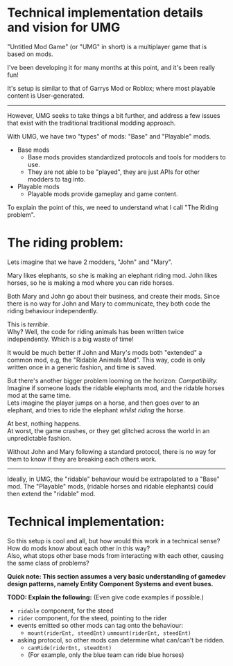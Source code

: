 

# Technical implementation details and vision for UMG

"Untitled Mod Game" (or "UMG" in short) is a multiplayer
game that is based on mods.

I've been developing it for many months at this point, and it's been really
fun!

It's setup is similar to that of Garrys Mod or Roblox;
where most playable content is User-generated.

------------------------------

However, UMG seeks to take things a bit further, and address
a few issues that exist with the traditional traditional modding approach.

With UMG, we have two "types" of mods: "Base" and "Playable" mods.
- Base mods
    - Base mods provides standardized protocols and tools for modders to use.
    - They are not able to be "played", they are just APIs for other modders to tag into.
- Playable mods
    - Playable mods provide gameplay and game content.

To explain the point of this, we need to understand what I call
"The Riding problem".

# The riding problem:

Lets imagine that we have 2 modders, "John" and "Mary".

Mary likes elephants, so she is making an elephant riding mod.
John likes horses, so he is making a mod where you can ride horses.

Both Mary and John go about their business, and create their mods.
Since there is no way for John and Mary to communicate, they both code
the riding behaviour independently.

This is *terrible*.<br>
Why?  Well, the code for riding animals has been written twice independently.
Which is a big waste of time!

It would be much better if John and Mary's mods both "extended" a common mod,
e.g, the "Ridable Animals Mod".
This way, code is only written once in a generic fashion, and time is saved.

But there's another bigger problem looming on the horizon: *Compatibility.*<br>
Imagine if someone loads the ridable elephants mod, and the ridable horses mod at the same time.<br>
Lets imagine the player jumps on a horse, and then goes over to an elephant,
and tries to ride the elephant *whilst riding* the horse.

At best, nothing happens.<br>
At worst, the game crashes, or they get glitched across the world in an unpredictable fashion.

Without John and Mary following a standard protocol, there is no way for them
to know if they are breaking each others work.

-----------------------------

Ideally, in UMG, the "ridable" behaviour would be extrapolated to a "Base" mod.
The "Playable" mods, (ridable horses and ridable elephants) could then extend the "ridable" mod.

# Technical implementation:
So this setup is cool and all, but how would this work in a technical sense?<br>
How do mods know about each other in this way?<br>
Also, what stops other base mods from interacting with each other, causing the same class of problems?

**Quick note: This section assumes a very basic understanding of gamedev design patterns, namely Entity Component Systems and event buses.**

**TODO: Explain the following:**
(Even give code examples if possible.)

- `ridable` component, for the steed
- `rider` component, for the steed, pointing to the rider
- events emitted so other mods can tag onto the behaviour:
  - `mount(riderEnt, steedEnt)`   `unmount(riderEnt, steedEnt)`
- asking protocol, so other mods can determine what can/can't be ridden.
  - `canRide(riderEnt, steedEnt)`
  - (For example, only the blue team can ride blue horses)

